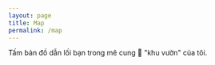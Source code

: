 ```yaml
---
layout: page
title: Map
permalink: /map
---
```


Tấm bản đồ dẫn lối bạn trong mê cung 🌱 "khu vườn" của tôi.